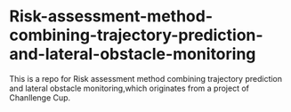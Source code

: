 # Risk-assessment-method-combining-trajectory-prediction-and-lateral-obstacle-monitoring
This is a repo for Risk assessment method combining trajectory prediction and lateral obstacle monitoring,which originates from a project of Chanllenge Cup.
